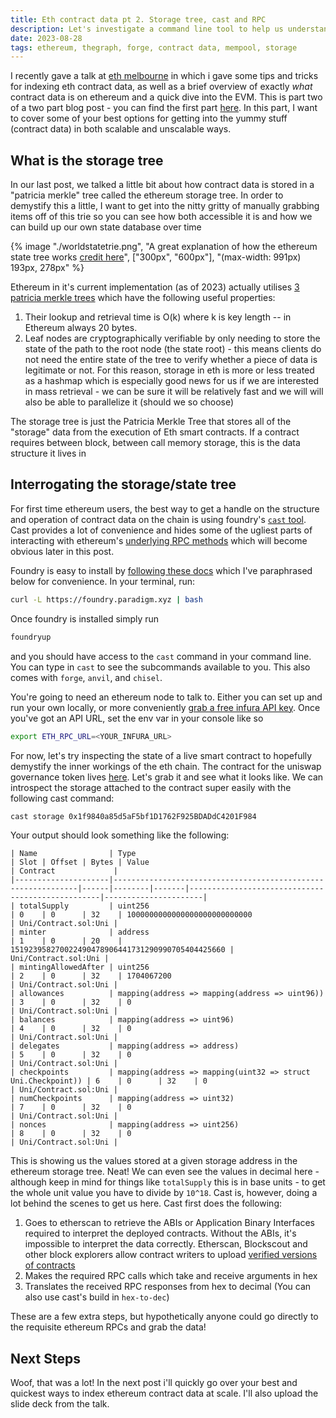 ```yaml
---
title: Eth contract data pt 2. Storage tree, cast and RPC
description: Let's investigate a command line tool to help us understand the storage tree
date: 2023-08-28
tags: ethereum, thegraph, forge, contract data, mempool, storage
---
```

I recently gave a talk at [eth melbourne](https://ethmelbourne.co/) in which i gave some tips and tricks for indexing eth contract data, as well as a brief overview of exactly _what_ contract data is on ethereum and a quick dive into the EVM. This is part two of a two part blog post - you can find the first part [here](https://cdrn.github.io/blog/slurpingcontractdatapt1/). In this part, I want to cover some of your best options for getting into the yummy stuff (contract data) in both scalable and unscalable ways.

## What is the storage tree
In our last post, we talked a little bit about how contract data is stored in a "patricia merkle" tree called the ethereum storage tree. In order to demystify this a little, I want to get into the nitty gritty of manually grabbing items off of this trie so you can see how both accessible it is and how we can build up our own state database over time


{% image "./worldstatetrie.png", "A great explanation of how the ethereum state tree works [credit here](https://ethereum.stackexchange.com/questions/6415/eli5-how-does-a-merkle-patricia-trie-tree-work)", ["300px", "600px"], "(max-width: 991px) 193px, 278px" %}


Ethereum in it's current implementation (as of 2023) actually utilises [3 patricia merkle trees](https://ethereum.org/en/developers/docs/data-structures-and-encoding/patricia-merkle-trie/#tries-in-ethereum) which have the following useful properties:
1. Their lookup and retrieval time is O(k) where k is key length -- in Ethereum always 20 bytes.
2. Leaf nodes are cryptographically verifiable by only needing to store the state of the path to the root node (the state root) - this means clients do not need the entire state of the tree to verify whether a piece of data is legitimate or not.
For this reason, storage in eth is more or less treated as a hashmap which is especially good news for us if we are interested in mass retrieval - we can be sure it will be relatively fast and we will will also be able to parallelize it (should we so choose)

The storage tree is just the Patricia Merkle Tree that stores all of the "storage" data from the execution of Eth smart contracts. If a contract requires between block, between call memory storage, this is the data structure it lives in

## Interrogating the storage/state tree

For first time ethereum users, the best way to get a handle on the structure and operation of contract data on the chain is using foundry's [`cast` tool](https://github.com/foundry-rs/foundry/tree/master/crates/cast). Cast provides a lot of convenience and hides some of the ugliest parts of interacting with ethereum's [underlying RPC methods](https://ethereum.org/en/developers/docs/apis/json-rpc/) which will become obvious later in this post.

Foundry is easy to install by [following these docs](https://book.getfoundry.sh/getting-started/installation) which I've paraphrased below for convenience. In your terminal, run:

```bash
curl -L https://foundry.paradigm.xyz | bash
```
Once foundry is installed simply run 
```bash
foundryup
```
and you should have access to the `cast` command in your command line. You can type in `cast` to see the subcommands available to you. This also comes with `forge`, `anvil`, and `chisel`.

You're going to need an ethereum node to talk to. Either you can set up and run your own locally, or more conveniently [grab a free infura API key](https://app.infura.io/dashboard). Once you've got an API URL, set the env var in your console like so
```bash
export ETH_RPC_URL=<YOUR_INFURA_URL>
```

For now, let's try inspecting the state of a live smart contract to hopefully demystify the inner workings of the eth chain. The contract for the uniswap governance token lives [here](https://etherscan.io/token/0x1f9840a85d5af5bf1d1762f925bdaddc4201f984). Let's grab it and see what it looks like. We can introspect the storage attached to the contract super easily with the following cast command:

```bash
cast storage 0x1f9840a85d5aF5bf1D1762F925BDADdC4201F984
```

Your output should look something like the following:
```
| Name                | Type                                                         | Slot | Offset | Bytes | Value                                            | Contract             |
|---------------------|--------------------------------------------------------------|------|--------|-------|--------------------------------------------------|----------------------|
| totalSupply         | uint256                                                      | 0    | 0      | 32    | 1000000000000000000000000000                     | Uni/Contract.sol:Uni |
| minter              | address                                                      | 1    | 0      | 20    | 151923958270022490478906441731290990705404425660 | Uni/Contract.sol:Uni |
| mintingAllowedAfter | uint256                                                      | 2    | 0      | 32    | 1704067200                                       | Uni/Contract.sol:Uni |
| allowances          | mapping(address => mapping(address => uint96))               | 3    | 0      | 32    | 0                                                | Uni/Contract.sol:Uni |
| balances            | mapping(address => uint96)                                   | 4    | 0      | 32    | 0                                                | Uni/Contract.sol:Uni |
| delegates           | mapping(address => address)                                  | 5    | 0      | 32    | 0                                                | Uni/Contract.sol:Uni |
| checkpoints         | mapping(address => mapping(uint32 => struct Uni.Checkpoint)) | 6    | 0      | 32    | 0                                                | Uni/Contract.sol:Uni |
| numCheckpoints      | mapping(address => uint32)                                   | 7    | 0      | 32    | 0                                                | Uni/Contract.sol:Uni |
| nonces              | mapping(address => uint256)                                  | 8    | 0      | 32    | 0                                                | Uni/Contract.sol:Uni |
```

This is showing us the values stored at a given storage address in the ethereum storage tree. Neat! We can even see the values in decimal here - although keep in mind for things like `totalSupply` this is in base units - to get the whole unit value you have to divide by `10^18`. Cast is, however, doing a lot behind the scenes to get us here. Cast first does the following:
1. Goes to etherscan to retrieve the ABIs or Application Binary Interfaces required to interpret the deployed contracts. Without the ABIs, it's impossible to interpret the data correctly. Etherscan, Blockscout and other block explorers allow contract writers to upload [verified versions of contracts](https://etherscan.io/token/0x1f9840a85d5af5bf1d1762f925bdaddc4201f984#code)
2. Makes the required RPC calls which take and receive arguments in hex
3. Translates the received RPC responses from hex to decimal (You can also use cast's build in `hex-to-dec`)

These are a few extra steps, but hypothetically anyone could go directly to the requisite ethereum RPCs and grab the data!

## Next Steps

Woof, that was a lot! In the next post i'll quickly go over your best and quickest ways to index ethereum contract data at scale. I'll also upload the slide deck from the talk.

